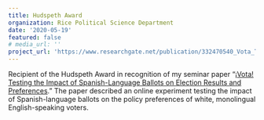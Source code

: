 ```yaml
---
title: Hudspeth Award
organization: Rice Political Science Department
date: '2020-05-19'
featured: false
# media_url: ''
project_url: 'https://www.researchgate.net/publication/332470540_Vota_Testing_the_Impact_of_Spanish-Language_Ballots_on_Election_Results_and_Preferences'
---
```


Recipient of the Hudspeth Award in recognition of my seminar paper “[¡Vota! Testing the Impact of Spanish-Language Ballots on Election Results and Preferences](https://www.researchgate.net/publication/332470540_Vota_Testing_the_Impact_of_Spanish-Language_Ballots_on_Election_Results_and_Preferences).” The paper described an online experiment testing the impact of Spanish-language ballots on the policy preferences of white, monolingual English-speaking voters.